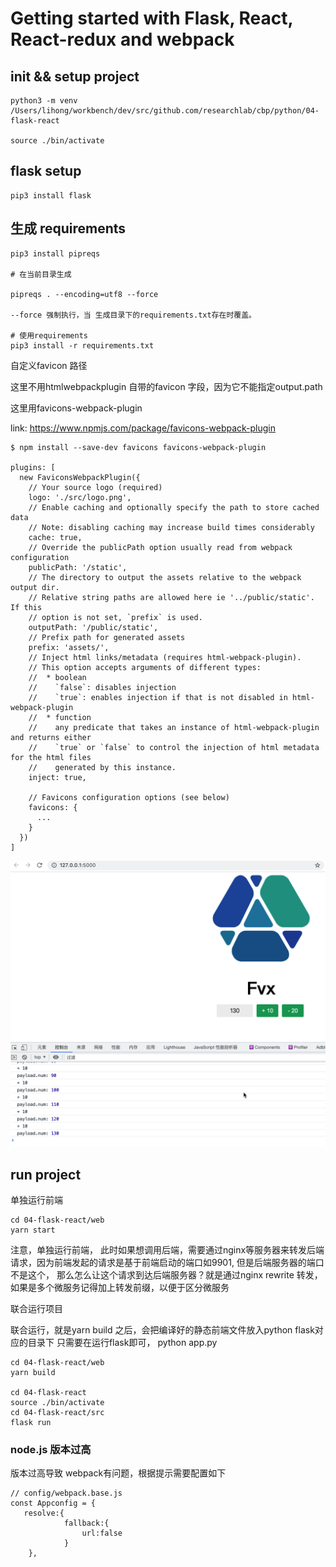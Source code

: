 # Getting started with Flask, React, React-redux and webpack

## init && setup project 

```
python3 -m venv /Users/lihong/workbench/dev/src/github.com/researchlab/cbp/python/04-flask-react

source ./bin/activate
```

## flask setup

```
pip3 install flask
```

## 生成 requirements 

```
pip3 install pipreqs

# 在当前目录生成

pipreqs . --encoding=utf8 --force

--force 强制执行，当 生成目录下的requirements.txt存在时覆盖。

# 使用requirements
pip3 install -r requirements.txt
```

自定义favicon 路径

这里不用htmlwebpackplugin 自带的favicon 字段，因为它不能指定output.path

这里用favicons-webpack-plugin

link: https://www.npmjs.com/package/favicons-webpack-plugin

```
$ npm install --save-dev favicons favicons-webpack-plugin

plugins: [
  new FaviconsWebpackPlugin({
    // Your source logo (required)
    logo: './src/logo.png',
    // Enable caching and optionally specify the path to store cached data
    // Note: disabling caching may increase build times considerably
    cache: true,
    // Override the publicPath option usually read from webpack configuration
    publicPath: '/static',
    // The directory to output the assets relative to the webpack output dir.
    // Relative string paths are allowed here ie '../public/static'. If this
    // option is not set, `prefix` is used.
    outputPath: '/public/static',
    // Prefix path for generated assets
    prefix: 'assets/',
    // Inject html links/metadata (requires html-webpack-plugin).
    // This option accepts arguments of different types:
    //  * boolean
    //    `false`: disables injection
    //    `true`: enables injection if that is not disabled in html-webpack-plugin
    //  * function
    //    any predicate that takes an instance of html-webpack-plugin and returns either
    //    `true` or `false` to control the injection of html metadata for the html files
    //    generated by this instance.
    inject: true,

    // Favicons configuration options (see below)
    favicons: {
      ...
    }
  })
]

```

![flask-react](./fr.png)


## run project 

单独运行前端 

```shell
cd 04-flask-react/web 
yarn start 
```
注意，单独运行前端， 此时如果想调用后端，需要通过nginx等服务器来转发后端请求，因为前端发起的请求是基于前端启动的端口如9901, 但是后端服务器的端口不是这个， 那么怎么让这个请求到达后端服务器？就是通过nginx rewrite 转发，如果是多个微服务记得加上转发前缀，以便于区分微服务

联合运行项目 

联合运行，就是yarn build 之后，会把编译好的静态前端文件放入python flask对应的目录下 只需要在运行flask即可， python app.py
```shell
cd 04-flask-react/web
yarn build 

cd 04-flask-react
source ./bin/activate 
cd 04-flask-react/src 
flask run 
```


### node.js 版本过高

版本过高导致 webpack有问题，根据提示需要配置如下 

```shell
// config/webpack.base.js
const Appconfig = {
   resolve:{
			fallback:{
				url:false
			}
    },
 
```

